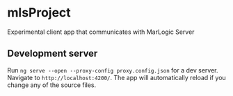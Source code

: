 # mlsProject

Experimental client app that communicates with MarLogic Server

## Development server

Run `ng serve --open --proxy-config proxy.config.json` for a dev server. Navigate to `http://localhost:4200/`. The app will automatically reload if you change any of the source files.
